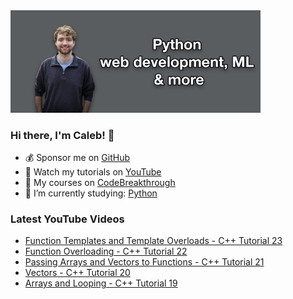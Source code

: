 <img src="github-cover-photo-my-face.jpg" width="400px" />

### Hi there, I'm Caleb! 🍛

- 💰 Sponsor me on [GitHub](https://github.com/sponsors/CalebCurry)
- 🎥 Watch my tutorials on [YouTube](https://www.youtube.com/calebthevideomaker2)
- 📗 My courses on [CodeBreakthrough](https://www.codebreakthrough.com)
- 🤔 I’m currently studying: [Python](https://www.youtube.com/watch?v=s3IvdkCq2_c&t=4254s)

### Latest YouTube Videos
<!-- YOUTUBE:START -->
- [Function Templates and Template Overloads - C++ Tutorial 23](https://www.youtube.com/watch?v=mLEux0Ln614)
- [Function Overloading - C++ Tutorial 22](https://www.youtube.com/watch?v=VZUAu_AN6Ec)
- [Passing Arrays and Vectors to Functions - C++ Tutorial 21](https://www.youtube.com/watch?v=HOERSHJSi7Y)
- [Vectors - C++ Tutorial 20](https://www.youtube.com/watch?v=dQG41m6vf3A)
- [Arrays and Looping - C++ Tutorial 19](https://www.youtube.com/watch?v=FaZfCuNpdg8)
<!-- YOUTUBE:END -->
